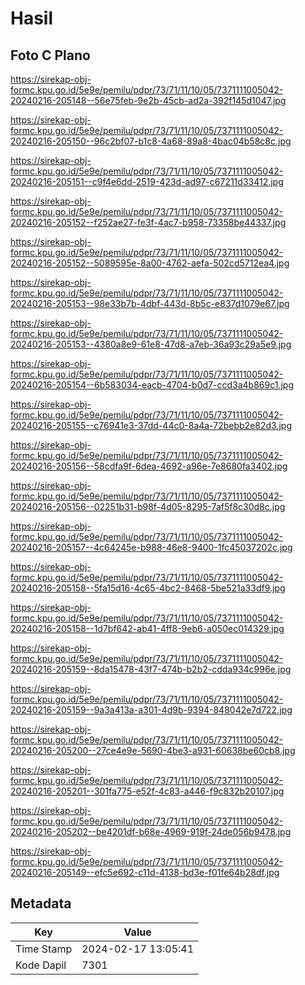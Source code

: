 # Hasil

## Foto C Plano

https://sirekap-obj-formc.kpu.go.id/5e9e/pemilu/pdpr/73/71/11/10/05/7371111005042-20240216-205148--56e75feb-9e2b-45cb-ad2a-392f145d1047.jpg

https://sirekap-obj-formc.kpu.go.id/5e9e/pemilu/pdpr/73/71/11/10/05/7371111005042-20240216-205150--96c2bf07-b1c8-4a68-89a8-4bac04b58c8c.jpg

https://sirekap-obj-formc.kpu.go.id/5e9e/pemilu/pdpr/73/71/11/10/05/7371111005042-20240216-205151--c9f4e6dd-2519-423d-ad97-c67211d33412.jpg

https://sirekap-obj-formc.kpu.go.id/5e9e/pemilu/pdpr/73/71/11/10/05/7371111005042-20240216-205152--f252ae27-fe3f-4ac7-b958-73358be44337.jpg

https://sirekap-obj-formc.kpu.go.id/5e9e/pemilu/pdpr/73/71/11/10/05/7371111005042-20240216-205152--5089595e-8a00-4762-aefa-502cd5712ea4.jpg

https://sirekap-obj-formc.kpu.go.id/5e9e/pemilu/pdpr/73/71/11/10/05/7371111005042-20240216-205153--98e33b7b-4dbf-443d-8b5c-e837d1079e67.jpg

https://sirekap-obj-formc.kpu.go.id/5e9e/pemilu/pdpr/73/71/11/10/05/7371111005042-20240216-205153--4380a8e9-61e8-47d8-a7eb-36a93c29a5e9.jpg

https://sirekap-obj-formc.kpu.go.id/5e9e/pemilu/pdpr/73/71/11/10/05/7371111005042-20240216-205154--6b583034-eacb-4704-b0d7-ccd3a4b869c1.jpg

https://sirekap-obj-formc.kpu.go.id/5e9e/pemilu/pdpr/73/71/11/10/05/7371111005042-20240216-205155--c76941e3-37dd-44c0-8a4a-72bebb2e82d3.jpg

https://sirekap-obj-formc.kpu.go.id/5e9e/pemilu/pdpr/73/71/11/10/05/7371111005042-20240216-205156--58cdfa9f-6dea-4692-a96e-7e8680fa3402.jpg

https://sirekap-obj-formc.kpu.go.id/5e9e/pemilu/pdpr/73/71/11/10/05/7371111005042-20240216-205156--02251b31-b98f-4d05-8295-7af5f8c30d8c.jpg

https://sirekap-obj-formc.kpu.go.id/5e9e/pemilu/pdpr/73/71/11/10/05/7371111005042-20240216-205157--4c64245e-b988-46e8-9400-1fc45037202c.jpg

https://sirekap-obj-formc.kpu.go.id/5e9e/pemilu/pdpr/73/71/11/10/05/7371111005042-20240216-205158--5fa15d16-4c65-4bc2-8468-5be521a33df9.jpg

https://sirekap-obj-formc.kpu.go.id/5e9e/pemilu/pdpr/73/71/11/10/05/7371111005042-20240216-205158--1d7bf642-ab41-4ff8-9eb6-a050ec014329.jpg

https://sirekap-obj-formc.kpu.go.id/5e9e/pemilu/pdpr/73/71/11/10/05/7371111005042-20240216-205159--8da15478-43f7-474b-b2b2-cdda934c996e.jpg

https://sirekap-obj-formc.kpu.go.id/5e9e/pemilu/pdpr/73/71/11/10/05/7371111005042-20240216-205159--9a3a413a-a301-4d9b-9394-848042e7d722.jpg

https://sirekap-obj-formc.kpu.go.id/5e9e/pemilu/pdpr/73/71/11/10/05/7371111005042-20240216-205200--27ce4e9e-5690-4be3-a931-60638be60cb8.jpg

https://sirekap-obj-formc.kpu.go.id/5e9e/pemilu/pdpr/73/71/11/10/05/7371111005042-20240216-205201--301fa775-e52f-4c83-a446-f9c832b20107.jpg

https://sirekap-obj-formc.kpu.go.id/5e9e/pemilu/pdpr/73/71/11/10/05/7371111005042-20240216-205202--be4201df-b68e-4969-919f-24de056b9478.jpg

https://sirekap-obj-formc.kpu.go.id/5e9e/pemilu/pdpr/73/71/11/10/05/7371111005042-20240216-205149--efc5e692-c11d-4138-bd3e-f01fe64b28df.jpg


## Metadata

| Key        | Value               |
| ---------- | ------------------- |
| Time Stamp | 2024-02-17 13:05:41 |
| Kode Dapil | 7301                |



